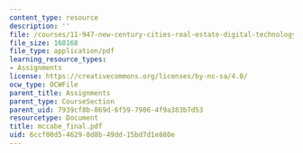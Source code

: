 ```yaml
---
content_type: resource
description: ''
file: /courses/11-947-new-century-cities-real-estate-digital-technology-and-design-fall-2004/6ccf00d546290d8b49dd15bd7d1e880e_mccabe_final.pdf
file_size: 168168
file_type: application/pdf
learning_resource_types:
- Assignments
license: https://creativecommons.org/licenses/by-nc-sa/4.0/
ocw_type: OCWFile
parent_title: Assignments
parent_type: CourseSection
parent_uid: 7939cf8b-869d-6f59-7906-4f9a383b7d53
resourcetype: Document
title: mccabe_final.pdf
uid: 6ccf00d5-4629-0d8b-49dd-15bd7d1e880e
---
```

